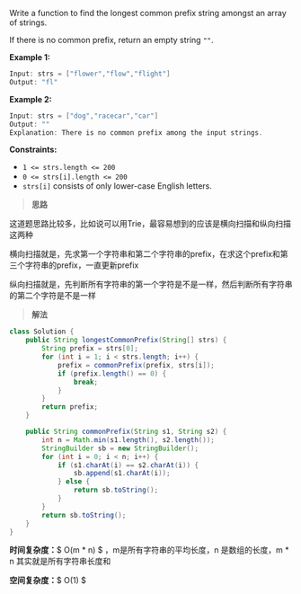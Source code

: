 Write a function to find the longest common prefix string amongst an array of strings.

If there is no common prefix, return an empty string `""`.

 

**Example 1:**

```java
Input: strs = ["flower","flow","flight"]
Output: "fl"
```

**Example 2:**

```java
Input: strs = ["dog","racecar","car"]
Output: ""
Explanation: There is no common prefix among the input strings.
```

 

**Constraints:**

- `1 <= strs.length <= 200`
- `0 <= strs[i].length <= 200`
- `strs[i]` consists of only lower-case English letters.



> **思路**

这道题思路比较多，比如说可以用Trie，最容易想到的应该是横向扫描和纵向扫描这两种

横向扫描就是，先求第一个字符串和第二个字符串的prefix，在求这个prefix和第三个字符串的prefix，一直更新prefix

纵向扫描就是，先判断所有字符串的第一个字符是不是一样，然后判断所有字符串的第二个字符是不是一样



> **解法**

```java
class Solution {
    public String longestCommonPrefix(String[] strs) {
        String prefix = strs[0];
        for (int i = 1; i < strs.length; i++) {
            prefix = commonPrefix(prefix, strs[i]);
            if (prefix.length() == 0) {
                break;
            }
        }
        return prefix;
    }

    public String commonPrefix(String s1, String s2) {
        int n = Math.min(s1.length(), s2.length());
        StringBuilder sb = new StringBuilder();
        for (int i = 0; i < n; i++) {
            if (s1.charAt(i) == s2.charAt(i)) {
                sb.append(s1.charAt(i));
            } else {
                return sb.toString();
            }
        }
        return sb.toString();
    }
}
```

**时间复杂度：**$ O(m * n) $ ，m是所有字符串的平均长度，n 是数组的长度，m * n 其实就是所有字符串长度和

**空间复杂度：**$ O(1) $

